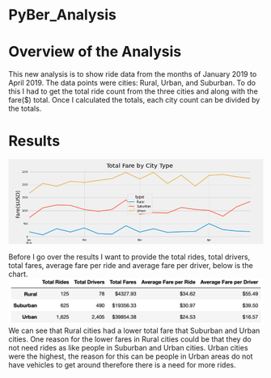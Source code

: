 # PyBer_Analysis

# Overview of the Analysis

  This new analysis is to show ride data from the months of January 2019 to April 2019. The data points were cities: Rural, Urban, and Suburban. To do this I had to get the total ride count from the three cities and along with the fare($) total. Once I calculated the totals, each city count can be divided by the totals.
  
# Results

![Figure 8 line chart](https://github.com/AmirO8/PyBer_Analysis/blob/main/Analysis/Fig8.png)

  Before I go over the results I want to provide the total rides, total drivers, total fares, average fare per ride and average fare per driver, below is the chart.
 ![Figure 9 Total Sum](https://github.com/AmirO8/PyBer_Analysis/blob/main/Analysis/Fig%209%20--%20Summary.png)
  We can see that Rural cities had a lower total fare that Suburban and Urban cities. One reason for the lower fares in Rural cities could be that they do not need rides as like people in Suburban and Urban cities. Urban cities were the highest, the reason for this can be people in Urban areas do not have vehicles to get around therefore there is a need for more rides.
